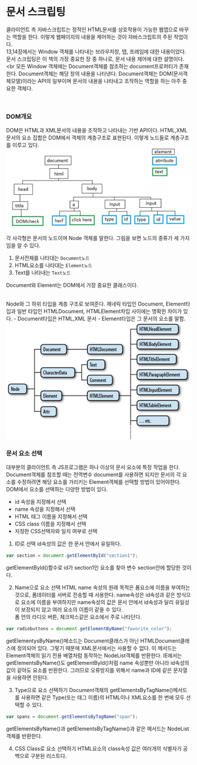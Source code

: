 # 문서 스크립팅

클라이언트 측 자바스크립트는 정적인 HTML문서를 상호작용이 가능한 웹앱으로 바꾸는 역할을 한다. 
이렇게 웹페이지의 내용을 제어하는 것이 자바스크립트의 주된 작업이다. <br>
13,14장에서는 Window 객체를 나타내는 브라우저창, 탭, 프레임에 대한 내용이었다. <br>
문서 스크립팅은 이 책의 가장 중요한 장 중 하나로, 문서 내용 제어에 대한 설명이다. <br
모든 Window 객체에는 Document객체를 참조하는 document프로퍼티가 존재한다. Document객체는 해당 창의 내용을 나타낸다.
Document객체는 DOM(문서객체모델)이라는 API의 일부이며 문서의 내용을 나타내고 조작하는 역할을 하는 아주 중요한 객체다.

<br>

### DOM개요
DOM은 HTML과 XML문서의 내용을 조작하고 나타내는 기반 API이다. HTML,XML문서의 요소 집합은 DOM에서 객체의 계층구조로 표현된다.
이렇게 노드들로 계층구조를 이루고 있다. 
<br>
<img src="../img/3-1.jpg">
<br>
각 사각형은 문서의 노드이며 Node 객체를 말한다. 그림을 보면 노드의 종류가 세 가지임을 알 수 있다.
1. 문서전체를 나타대는 <code>Document노드</code>
2. HTML요소를 나타대는 <code>Element노드</code>
3. Text를 나타내는 <code>Text노드</code>

Document와 Element는 DOM에서 가장 중요한 클래스이다.


<br>
Node와 그 하위 타입을 계층 구조로 보여준다. 제네릭 타입인 Document, Element타입과 일반 타입인 HTMLDocument, HTMLElement차입 사이에는 명확한 차이가 있다. 
- Document타입은 HTML,XML 문서
- Element타입은 그 문서의 요소를 말함.

<img src="../img/3-2.png">

<br>

### 문서 요소 선택
대부분의 클라이언트 측 JS프로그램은 하나 이상의 문서 요소에 특정 작업을 한다. <br>
Document객체를 참조할 때는 전역변수 document를 사용하면 되지만 문서의 각 요소를 수정하려면 해당 요소를 가리키는 Element객체를 선택할 방법이 있어야한다. DOM에서 요소를 선택하는 다양한 방법이 있다.
- id 속성을 지정해서 선택
- name 속성을 지정해서 선택
- HTML 태그 이름을 지정해서 선택
- CSS class 이름을 지정해서 선택
- 지정한 CSS선택자와 일치 여부로 선택

1. ID로 선택
id속성의 값은 한 문서 안에서 유일하다. 
```javascript
var section = document.getElementById("section1");
```
getElementById()함수로 id가 section1인 요소를 찾아 변수 section안에 할당한 것이다.

2. Name으로 요소 선택
HTML name 속성의 원래 목적은 폼요소에 이름을 부여하는 것으로, 폼데이터를 서버로 전송할 때 사용한다. name속성은 id속성과 같은 방식으로 요소에 이름을 부여하지만 name속성의 값은 문서 안에서 id속성과 달리 유일성이 보장되지 않고 여러 요소의 이름이 같을 수 있다. <br>
폼 안의 라디오 버튼, 체크박스같은 요소에서 주로 나타단다.
```javascript
var radiobuttons = document.getElementByName("favorite_color");
```
getElementysByName()메소드는 Document클래스가 아닌 HTMLDocument클래스에 정의되어 있다. 그렇기 때문에 XML문서에서는 사용할 수 없다.
이 메서드는 Element객체의 읽기 전용 배열처럼 동작하는 NodeList객체를 반환한다. IE에서는 getElementsByName()도 getElementById()처럼 
name 속성뿐만 아니라 id속성의 값이 같아도 요소를 반환한다. 그러므로 오류방지를 위해서 name과 ID에 같은 문자열을 사용하면 안된다.

3. Type으로 요소 선택하기
Document객체의 getElementsByTagName()메서드를 사용하면 같은 Type(또는 태그 이름)의 HTML이나 XML요소를 한 번에 모두 선택할 수 있다.
```javascript
var spans = document.getElementsByTagName("span");
```
getElementsByName()과 getElementsByTagName()과 같은 메서드는 NodeList객체를 반환한다.

4. CSS Class로 요소 선택하기
HTML요소의 class속성 값은 여러개의 식별자가 공백으로 구분된 리스트다.







